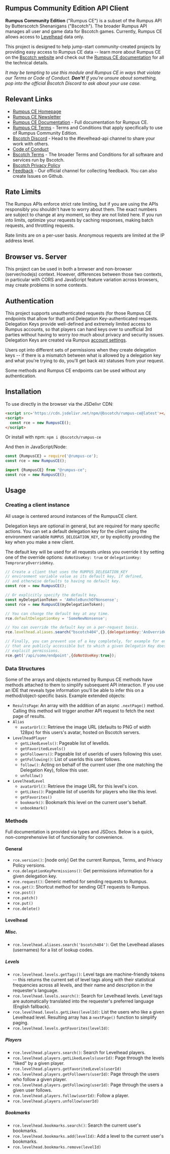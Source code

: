 ## Rumpus Community Edition API Client

**Rumpus Community Edition** ("Rumpus CE") is a subset of the Rumpus API by Butterscotch Shenanigans ("Bscotch"). The broader Rumpus API manages all user and game data for Bscotch games. Currently, Rumpus CE allows access to [Levelhead](https://www.bscotch.net/games/levelhead) data only.

This project is designed to help jump-start community-created projects by providing easy access to Rumpus CE data -- learn more about Rumpus CE on the [Bscotch website](https://beta.bscotch.net/rumpus-ce) and check out the [Rumpus CE documentation](https://beta.bscotch.net/api/docs/community-edition/) for all the technical details.

*It may be tempting to use this module and Rumpus CE in ways that violate our Terms or Code of Conduct. **Don't!** If you're unsure about something, pop into the official Bscotch Discord to ask about your use case.*

## Relevant Links

+ [Rumpus CE Homepage](https://beta.bscotch.net/rumpus-ce)
+ [Rumpus CE Newsletter](https://beta.bscotch.net/telegrams?subscribe=rumpus-ce)
+ [Rumpus CE Documentation](https://beta.bscotch.net/api/docs/community-edition) - Full documentation for Rumpus CE.
+ [Rumpus CE Terms](https://beta.bscotch.net/terms-rce) - Terms and Conditions that apply specifically to use of Rumpus Community Edition.
+ [Bscotch Discord](https://discord.gg/bscotch) - Head to the #levelhead-api channel to share your work with others.
+ [Code of Conduct](https://beta.bscotch.net/conduct)
+ [Bscotch Terms](https://beta.bscotch.net/terms) - The broader Terms and Conditions for all software and services run by Bscotch.
+ [Bscotch Privacy Policy](https://beta.bscotch.net/privacy)
+ [Feedback](https://beta.bscotch.net/feedbag/rumpus?tags=rce,github) - Our official channel for collecting feedback. You can also create Issues on Github.

## Rate Limits

The Rumpus APIs enforce strict rate limiting, but if you are using the APIs responsibly you shouldn't have to worry about them. The exact numbers are subject to change at any moment, so they are not listed here. If you run into limits, optimize your requests by caching responses, making batch requests, and throttling requests.

Rate limits are on a per-user basis. Anonymous requests are limited at the IP address level.

## Browser vs. Server

This project can be used in both a browser and non-browser (server/nodejs) context. However, differences between those two contexts, in particular with CORS and JavaScript feature variation across browsers, may create problems in some contexts.

## Authentication

This project supports unauthenticated requests (for those Rumpus CE endpoints that allow for that) and Delegation Key-authenticated requests. Delegation Keys provide well-defined and extremely limited access to Rumpus accounts, so that players can hand keys over to unofficial 3rd parties without having to worry *too* much about privacy and security issues. Delegation Keys are created via Rumpus [account settings](https://beta.bscotch.net/account).

Users opt into different sets of permissions when they create delegation keys -- if there is a mismatch between what is allowed by a delegation key and what you're trying to do, you'll get back `403` statuses from your request.

Some methods and Rumpus CE endpoints can be used without any authentication.

## Installation

To use directly in the browser via the JSDelivr CDN:

```html
<script src='https://cdn.jsdelivr.net/npm/@bscotch/rumpus-ce@latest'></script>
<script>
  const rce = new RumpusCE();
</script>
```

Or install with npm: `npm i @bscotch/rumpus-ce`

And then in JavaScript/Node:

```js
const {RumpusCE} = require('@rumpus-ce');
const rce = new RumpusCE();
```

```ts
import {RumpusCE} from "@rumpus-ce";
const rce = new RumpusCE();
```

## Usage

### Creating a client instance

All usage is centered around instances of the RumpusCE client.

Delegation keys are optional in general, but are required for
many specific actions. You can set a default delegation key
for the client using the environment variable `RUMPUS_DELEGATION_KEY`,
or by explicitly providing the key when you make a new client.

The default key will be used for all requests unless you override
it by setting one of the override options: `doNotUseKey: true` or `delegationKey: TemproraryOverrideKey`.

```js
// Create a client that uses the RUMPUS_DELEGATION_KEY
// environment variable value as its default key, if defined,
// and otherwise defaults to having no default key.
const rce = new RumpusCE();

// Or explicitly specify the default key.
const myDelegationToken = 'AWholeBunchOfNonsense';
const rce = new RumpusCE(myDelegationToken);

// You can change the default key at any time.
rce.defaultDelegationKey = 'SomeNewNonsense';

// You can override the default key on a per-request basis.
rce.levelhead.aliases.search("bscotch404",{},{delegationKey:'AnOverrideKey'});

// Finally, you can prevent use of a key completely, for example for endpoints
// that are publicly accessible but to which a given Delegatin Key does not have
// explicit permissions.
rce.get('/api/some/endpoint',{doNotUseKey:true});
```

### Data Structures

Some of the arrays and objects returned by Rumpus CE methods have methods attached to them to simplify subsequent API interaction. If you use an IDE that reveals type information you'll be able to infer this on a method/object-specific basis. Example extended objects:

+ `ResultsPage`: An array with the addition of an async `.nextPage()` method. Calling this method will trigger another API request to fetch the next page of results.
+ `Alias`
  + `avatarUrl()`: Retrieve the image URL (defaults to PNG of width 128px) for this users's avatar, hosted on Bscotch servers.
+ `LevelheadPlayer`
  + `getLikedLevels()`: Pageable list of levelIds.
  + `getFavoritedLevels()`
  + `getFollowers()`: Pageable list of userIds of users following this user.
  + `getFollowing()`: List of userIds this user follows.
  + `follow()`: Acting on behalf of the current user (the one matching the Delegation Key), follow this user.
  + `unfollow()`
+ `LevelheadLevel`
  + `avatarUrl()`: Retrieve the image URL for this level's icon.
  + `getLikes()`: Pageable list of userIds for players who like this level.
  + `getFavorites()`
  + `bookmark()`: Bookmark this level on the current user's behalf.
  + `unbookmark()`

### Methods

Full documentation is provided via types and JSDocs. Below is a quick, non-comprehensive list of functionality for convenience.

#### General

+ `rce.version()`: [node only] Get the current Rumpus, Terms, and Privacy Policy versions.
+ `rce.delegationKeyPermissions()`: Get permissions information for a given delegation key.
+ `rce.request()`: Generic method for sending requests to Rumpus.
+ `rce.get()`: Shortcut method for sending GET requests to Rumpus.
+ `rce.post()`
+ `rce.patch()`
+ `rce.put()`
+ `rce.delete()`

#### Levelhead

##### Misc.

+ `rce.levelhead.aliases.search('bscotch404')`: Get the Levelhead aliases (usernames) for a list of lookup codes.

##### Levels

+ `rce.levelhead.levels.getTags()`: Level tags are machine-friendly tokens -- this returns the current set of level tags along with their statistical frequencies across all levels, and their name and description in the requester's language.
+ `rce.levelhead.levels.search()`: Search for Levelhead levels. Level tags are automatically translated into the requester's preferred language (English fallback).
+ `rce.levelhead.levels.getLikes(levelId)`: List the users who like a given Levelhead level. Resulting array has a `nextPage()` function to simplify paging.
+ `rce.levelhead.levels.getFavorites(levelId)`:

##### Players

+ `rce.levelhead.players.search()`: Search for Levelhead players.
+ `rce.levelhead.players.getLikedLevels(userId)`: Page through the levels "liked" by a given player.
+ `rce.levelhead.players.getFavoritedLevels(userId)`
+ `rce.levelhead.players.getFollowers(userId)`: Page through the users who follow a given player.
+ `rce.levelhead.players.getFollowing(userId)`: Page through the users a given user follows.
+ `rce.levelhead.players.follow(userId)`: Follow a player.
+ `rce.levelhead.players.unfollow(userId)`

##### Bookmarks

+ `rce.levelhead.bookmarks.search()`: Search the current user's bookmarks.
+ `rce.levelhead.bookmarks.add(levelId)`: Add a level to the current user's bookmarks.
+ `rce.levelhead.bookmarks.remove(levelId)`
